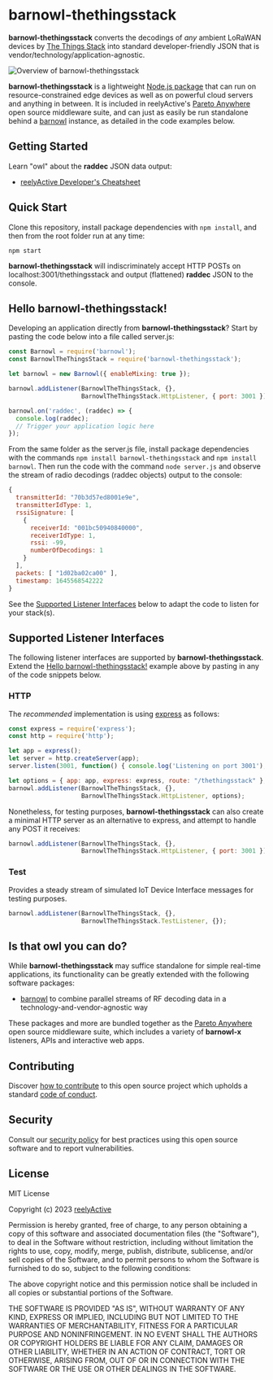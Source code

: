 barnowl-thethingsstack
======================

__barnowl-thethingsstack__ converts the decodings of _any_ ambient LoRaWAN devices by [The Things Stack](https://www.thethingsindustries.com/stack/) into standard developer-friendly JSON that is vendor/technology/application-agnostic.

![Overview of barnowl-thethingsstack](https://reelyactive.github.io/barnowl-thethingsstack/images/overview.png)

__barnowl-thethingsstack__ is a lightweight [Node.js package](https://www.npmjs.com/package/barnowl-thethingsstack) that can run on resource-constrained edge devices as well as on powerful cloud servers and anything in between.  It is included in reelyActive's [Pareto Anywhere](https://www.reelyactive.com/pareto/anywhere/) open source middleware suite, and can just as easily be run standalone behind a [barnowl](https://github.com/reelyactive/barnowl) instance, as detailed in the code examples below.


Getting Started
---------------

Learn "owl" about the __raddec__ JSON data output:
-  [reelyActive Developer's Cheatsheet](https://reelyactive.github.io/diy/cheatsheet/)


Quick Start
-----------

Clone this repository, install package dependencies with `npm install`, and then from the root folder run at any time:

    npm start

__barnowl-thethingsstack__ will indiscriminately accept HTTP POSTs on localhost:3001/thethingsstack and output (flattened) __raddec__ JSON to the console.


Hello barnowl-thethingsstack!
-----------------------------

Developing an application directly from __barnowl-thethingsstack__?  Start by pasting the code below into a file called server.js:

```javascript
const Barnowl = require('barnowl');
const BarnowlTheThingsStack = require('barnowl-thethingsstack');

let barnowl = new Barnowl({ enableMixing: true });

barnowl.addListener(BarnowlTheThingsStack, {},
                    BarnowlTheThingsStack.HttpListener, { port: 3001 });

barnowl.on('raddec', (raddec) => {
  console.log(raddec);
  // Trigger your application logic here
});
```

From the same folder as the server.js file, install package dependencies with the commands `npm install barnowl-thethingsstack` and `npm install barnowl`.  Then run the code with the command `node server.js` and observe the stream of radio decodings (raddec objects) output to the console:

```javascript
{
  transmitterId: "70b3d57ed8001e9e",
  transmitterIdType: 1,
  rssiSignature: [
    {
      receiverId: "001bc50940840000",
      receiverIdType: 1,
      rssi: -99,
      numberOfDecodings: 1
    }
  ],
  packets: [ "1d02ba02ca00" ],
  timestamp: 1645568542222
}
```

See the [Supported Listener Interfaces](#supported-listener-interfaces) below to adapt the code to listen for your stack(s).


Supported Listener Interfaces
-----------------------------

The following listener interfaces are supported by __barnowl-thethingsstack__.  Extend the [Hello barnowl-thethingsstack!](#hello-barnowl-thethingsstack) example above by pasting in any of the code snippets below.

### HTTP

The _recommended_ implementation is using [express](https://expressjs.com/) as follows:

```javascript
const express = require('express');
const http = require('http');

let app = express();
let server = http.createServer(app);
server.listen(3001, function() { console.log('Listening on port 3001'); });

let options = { app: app, express: express, route: "/thethingsstack" }; 
barnowl.addListener(BarnowlTheThingsStack, {},
                    BarnowlTheThingsStack.HttpListener, options);
```

Nonetheless, for testing purposes, __barnowl-thethingsstack__ can also create a minimal HTTP server as an alternative to express, and attempt to handle any POST it receives:

```javascript
barnowl.addListener(BarnowlTheThingsStack, {},
                    BarnowlTheThingsStack.HttpListener, { port: 3001 });
```

### Test

Provides a steady stream of simulated IoT Device Interface messages for testing purposes.

```javascript
barnowl.addListener(BarnowlTheThingsStack, {},
                    BarnowlTheThingsStack.TestListener, {});
```


Is that owl you can do?
-----------------------

While __barnowl-thethingsstack__ may suffice standalone for simple real-time applications, its functionality can be greatly extended with the following software packages:
- [barnowl](https://github.com/reelyactive/barnowl) to combine parallel streams of RF decoding data in a technology-and-vendor-agnostic way

These packages and more are bundled together as the [Pareto Anywhere](https://www.reelyactive.com/pareto/anywhere) open source middleware suite, which includes a variety of __barnowl-x__ listeners, APIs and interactive web apps.


Contributing
------------

Discover [how to contribute](CONTRIBUTING.md) to this open source project which upholds a standard [code of conduct](CODE_OF_CONDUCT.md).


Security
--------

Consult our [security policy](SECURITY.md) for best practices using this open source software and to report vulnerabilities.


License
-------

MIT License

Copyright (c) 2023 [reelyActive](https://www.reelyactive.com)

Permission is hereby granted, free of charge, to any person obtaining a copy of this software and associated documentation files (the "Software"), to deal in the Software without restriction, including without limitation the rights to use, copy, modify, merge, publish, distribute, sublicense, and/or sell copies of the Software, and to permit persons to whom the Software is furnished to do so, subject to the following conditions:

The above copyright notice and this permission notice shall be included in all copies or substantial portions of the Software.

THE SOFTWARE IS PROVIDED "AS IS", WITHOUT WARRANTY OF ANY KIND, EXPRESS OR 
IMPLIED, INCLUDING BUT NOT LIMITED TO THE WARRANTIES OF MERCHANTABILITY, 
FITNESS FOR A PARTICULAR PURPOSE AND NONINFRINGEMENT. IN NO EVENT SHALL THE 
AUTHORS OR COPYRIGHT HOLDERS BE LIABLE FOR ANY CLAIM, DAMAGES OR OTHER 
LIABILITY, WHETHER IN AN ACTION OF CONTRACT, TORT OR OTHERWISE, ARISING FROM, 
OUT OF OR IN CONNECTION WITH THE SOFTWARE OR THE USE OR OTHER DEALINGS IN 
THE SOFTWARE.

